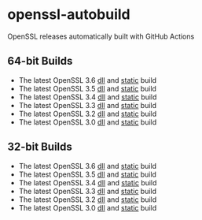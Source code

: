 # openssl-autobuild
OpenSSL releases automatically built with GitHub Actions

## 64-bit Builds

* The latest OpenSSL 3.6
  [dll](https://www.stunnel.org/openssl/windows/openssl-3.6-x64-dll.zip) and
  [static](https://www.stunnel.org/openssl/windows/openssl-3.6-x64-static.zip) build
* The latest OpenSSL 3.5
  [dll](https://www.stunnel.org/openssl/windows/openssl-3.5-x64-dll.zip) and
  [static](https://www.stunnel.org/openssl/windows/openssl-3.5-x64-static.zip) build
* The latest OpenSSL 3.4
  [dll](https://www.stunnel.org/openssl/windows/openssl-3.4-x64-dll.zip) and
  [static](https://www.stunnel.org/openssl/windows/openssl-3.4-x64-static.zip) build
* The latest OpenSSL 3.3
  [dll](https://www.stunnel.org/openssl/windows/openssl-3.3-x64-dll.zip) and
  [static](https://www.stunnel.org/openssl/windows/openssl-3.3-x64-static.zip) build
* The latest OpenSSL 3.2
  [dll](https://www.stunnel.org/openssl/windows/openssl-3.2-x64-dll.zip) and
  [static](https://www.stunnel.org/openssl/windows/openssl-3.2-x64-static.zip) build
* The latest OpenSSL 3.0
  [dll](https://www.stunnel.org/openssl/windows/openssl-3.0-x64-dll.zip) and
  [static](https://www.stunnel.org/openssl/windows/openssl-3.0-x64-static.zip) build

## 32-bit Builds

* The latest OpenSSL 3.6
  [dll](https://www.stunnel.org/openssl/windows/openssl-3.6-x86-dll.zip) and
  [static](https://www.stunnel.org/openssl/windows/openssl-3.6-x86-static.zip) build
* The latest OpenSSL 3.5
  [dll](https://www.stunnel.org/openssl/windows/openssl-3.5-x86-dll.zip) and
  [static](https://www.stunnel.org/openssl/windows/openssl-3.5-x86-static.zip) build
* The latest OpenSSL 3.4
  [dll](https://www.stunnel.org/openssl/windows/openssl-3.4-x86-dll.zip) and
  [static](https://www.stunnel.org/openssl/windows/openssl-3.4-x86-static.zip) build
* The latest OpenSSL 3.3
  [dll](https://www.stunnel.org/openssl/windows/openssl-3.3-x86-dll.zip) and
  [static](https://www.stunnel.org/openssl/windows/openssl-3.3-x86-static.zip) build
* The latest OpenSSL 3.2
  [dll](https://www.stunnel.org/openssl/windows/openssl-3.2-x86-dll.zip) and
  [static](https://www.stunnel.org/openssl/windows/openssl-3.2-x86-static.zip) build
* The latest OpenSSL 3.0
  [dll](https://www.stunnel.org/openssl/windows/openssl-3.0-x86-dll.zip) and
  [static](https://www.stunnel.org/openssl/windows/openssl-3.0-x86-static.zip) build
